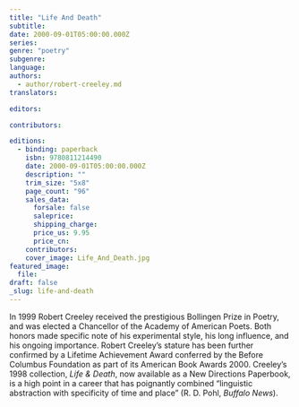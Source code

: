 ```yaml
---
title: "Life And Death"
subtitle:
date: 2000-09-01T05:00:00.000Z
series:
genre: "poetry"
subgenre:
language:
authors:
  - author/robert-creeley.md
translators:

editors:

contributors:

editions:
  - binding: paperback
    isbn: 9780811214490
    date: 2000-09-01T05:00:00.000Z
    description: ""
    trim_size: "5x8"
    page_count: "96"
    sales_data:
      forsale: false
      saleprice:
      shipping_charge:
      price_us: 9.95
      price_cn:
    contributors:
    cover_image: Life_And_Death.jpg
featured_image:
  file:
draft: false
_slug: life-and-death
---
```


In 1999 Robert Creeley received the prestigious Bollingen Prize in Poetry, and was elected a Chancellor of the Academy of American Poets. Both honors made specific note of his experimental style, his long influence, and his ongoing importance. Robert Creeley’s stature has been further confirmed by a Lifetime Achievement Award conferred by the Before Columbus Foundation as part of its American Book Awards 2000. Creeley’s 1998 collection, _Life & Death_, now available as a New Directions Paperbook, is a high point in a career that has poignantly combined “linguistic abstraction with specificity of time and place” (R. D. Pohl, _Buffalo News_).

